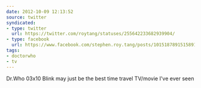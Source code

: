 ```yaml
---
date: 2012-10-09 12:13:52
source: twitter
syndicated:
- type: twitter
  url: https://twitter.com/roytang/statuses/255642233682939904/
- type: facebook
  url: https://www.facebook.com/stephen.roy.tang/posts/10151878915158912
tags:
- doctorwho
- tv
---
```


Dr.Who 03x10 Blink may just be the best time travel TV/movie I've ever seen